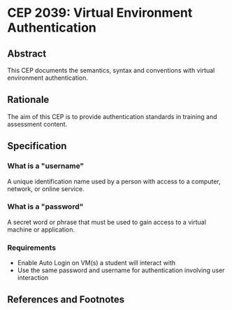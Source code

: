 # CEP 2039: Virtual Environment Authentication

## Abstract
This CEP documents the semantics, syntax and conventions with virtual environment authentication.

## Rationale

The aim of this CEP is to provide authentication standards in training and assessment content.


## Specification
### What is a "username"
A unique identification name used by a person with access to a computer, network, or online service.

### What is a "password"
A secret word or phrase that must be used to gain access to a virtual machine or application.

### Requirements
   * Enable Auto Login on VM(s) a student will interact with
   * Use the same password and username for authentication involving user interaction


## References and Footnotes

